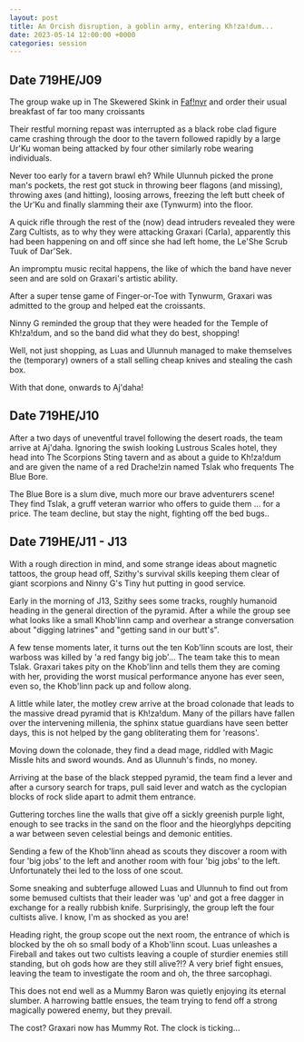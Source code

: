 ```yaml
---
layout: post
title: An Orcish disruption, a goblin army, entering Kh!za!dum...
date: 2023-05-14 12:00:00 +0000
categories: session
---
```


## Date 719HE/J09

The group wake up in The Skewered Skink in [Faf!nyr](/places/fafnyr) and order
their usual breakfast of far too many croissants

Their restful morning repast was interrupted as a black robe clad figure came
crashing through the door to the tavern followed rapidly by a large Ur'Ku woman
being attacked by four other similarly robe wearing individuals.

Never too early for a tavern brawl eh? While Ulunnuh picked the prone man's
pockets, the rest got stuck in throwing beer flagons (and missing), throwing
axes (and hitting), loosing arrows, freezing the left butt cheek of the Ur'Ku
and finally slamming their axe (Tynwurm) into the floor.

A quick rifle through the rest of the (now) dead intruders revealed they were
Zarg Cultists, as to why they were attacking Graxari (Carla), apparently this
had been happening on and off since she had left home, the Le'She Scrub Tuuk of
Dar'Sek.

An impromptu music recital happens, the like of which the band have never seen
and are sold on Graxari's artistic ability.

After a super tense game of Finger-or-Toe with Tynwurm, Graxari was admitted to
the group and helped eat the croissants.

Ninny G reminded the group that they were headed for the Temple of Kh!za!dum,
and so the band did what they do best, shopping!

Well, not just shopping, as Luas and Ulunnuh managed to make themselves the
(temporary) owners of a stall selling cheap knives and stealing the cash box.

With that done, onwards to Aj'daha!

## Date 719HE/J10

After a two days of uneventful travel following the desert roads, the team
arrive at Aj'daha. Ignoring the swish looking Lustrous Scales hotel, they head
into The Scorpions Sting tavern and as about a guide to Kh!za!dum and are given
the name of a red Drache!zin named Tslak who frequents The Blue Bore.

The Blue Bore is a slum dive, much more our brave adventurers scene! They find
Tslak, a gruff veteran warrior who offers to guide them ... for a price. The
team decline, but stay the night, fighting off the bed bugs..

## Date 719HE/J11 - J13

With a rough direction in mind, and some strange ideas about magnetic tattoos,
the group head off, Szithy's survival skills keeping them clear of giant
scorpions and Ninny G's Tiny hut putting in good service.

Early in the morning of J13, Szithy sees some tracks, roughly humanoid heading
in the general direction of the pyramid. After a while the group see what looks
like a small Khob'linn camp and overhear a strange conversation about "digging
latrines" and "getting sand in our butt's".

A few tense moments later, it turns out the ten Kob'linn scouts are lost, their
warboss was killed by 'a red fangy big job'... The team take this to mean Tslak.
Graxari takes pity on the Khob'linn and tells them they are coming with her,
providing the worst musical performance anyone has ever seen, even so, the
Khob'linn pack up and follow along.

A little while later, the motley crew arrive at the broad colonade that leads to
the massive dread pyramid that is Kh!za!dum. Many of the pillars have fallen
over the intervening millenia, the sphinx statue guardians have seen better
days, this is not helped by the gang obliterating them for 'reasons'.

Moving down the colonade, they find a dead mage, riddled with Magic Missle hits
and sword wounds. And as Ulunnuh's finds, no money.

Arriving at the base of the black stepped pyramid, the team find a lever and
after a cursory search for traps, pull said lever and watch as the cyclopian
blocks of rock slide apart to admit them entrance.

Guttering torches line the walls that give off a sickly greenish purple light,
enough to see tracks in the sand on the floor and the hieorglyhps depciting a
war between seven celestial beings and demonic entities.

Sending a few of the Khob'linn ahead as scouts they discover a room with four
'big jobs' to the left and another room with four 'big jobs' to the left.
Unfortunately thei led to the loss of one scout.

Some sneaking and subterfuge allowed Luas and Ulunnuh to find out from some
bemused cultists that their leader was 'up' and got a free dagger in exchange
for a really rubbish knife. Surprisingly, the group left the four cultists
alive. I know, I'm as shocked as you are!

Heading right, the group scope out the next room, the entrance of which is
blocked by the oh so small body of a Khob'linn scout. Luas unleashes a Fireball
and takes out two cultists leaving a couple of sturdier enemies still standing,
but oh gods how are they still alive?!? A very brief fight ensues, leaving the
team to investigate the room and oh, the three sarcophagi.

This does not end well as a Mummy Baron was quietly enjoying its eternal
slumber. A harrowing battle ensues, the team trying to fend off a strong
magically powered enemy, but they prevail.

The cost? Graxari now has Mummy Rot. The clock is ticking...

